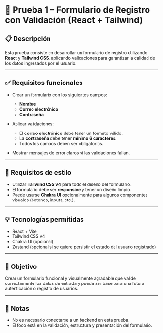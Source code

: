 # 🧪 Prueba 1 – Formulario de Registro con Validación (React + Tailwind)

## 📋 Descripción

Esta prueba consiste en desarrollar un formulario de registro utilizando **React** y **Tailwind CSS**, aplicando validaciones para garantizar la calidad de los datos ingresados por el usuario.

---

## ✅ Requisitos funcionales

- Crear un formulario con los siguientes campos:
  - **Nombre**
  - **Correo electrónico**
  - **Contraseña**

- Aplicar validaciones:
  - El **correo electrónico** debe tener un formato válido.
  - La **contraseña** debe tener **mínimo 6 caracteres**.
  - Todos los campos deben ser obligatorios.

- Mostrar mensajes de error claros si las validaciones fallan.

---

## 🎨 Requisitos de estilo

- Utilizar **Tailwind CSS v4** para todo el diseño del formulario.
- El formulario debe ser **responsive** y tener un diseño limpio.
- Puede usarse **Chakra UI** opcionalmente para algunos componentes visuales (botones, inputs, etc.).

---

## 💡 Tecnologías permitidas

- React + Vite
- Tailwind CSS v4
- Chakra UI (opcional)
- Zustand (opcional si se quiere persistir el estado del usuario registrado)

---

## 🚀 Objetivo

Crear un formulario funcional y visualmente agradable que valide correctamente los datos de entrada y pueda ser base para una futura autenticación o registro de usuarios.

---


## 📝 Notas

- No es necesario conectarse a un backend en esta prueba.
- El foco está en la validación, estructura y presentación del formulario.
